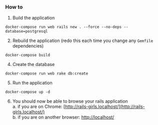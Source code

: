 ### How to

1. Build the application

```
docker-compose run web rails new . --force --no-deps --database=postgresql
```

2. Rebuild the application (redo this each time you change any ```Gemfile``` dependencies)

```
docker-compose build
```

4. Create the database

```
docker-compose run web rake db:create
```

5. Run the application

```
docker-compose up -d
```

6. You should now be able to browse your rails application  
  a. if you are on Chrome: [http://rails-girls.localhost/](http://rails-girls.localhost/)  
  b. if you are on another browser: [http://localhost/](http://localhost/)
